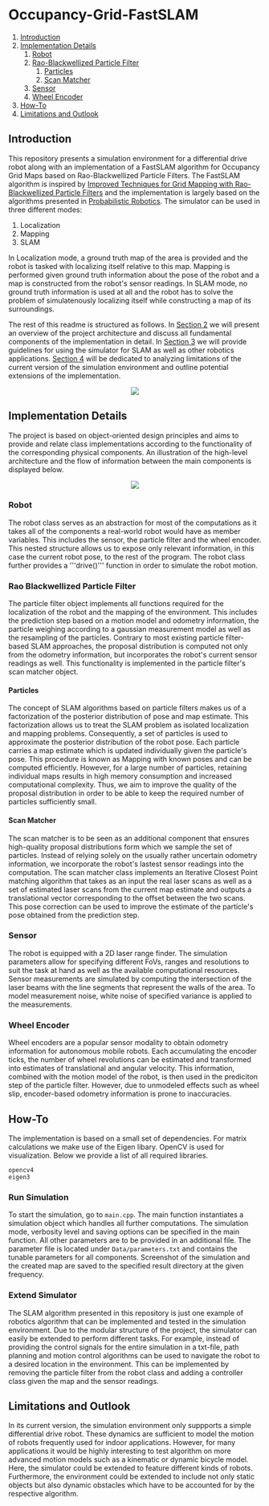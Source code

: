 # Occupancy-Grid-FastSLAM

1. [Introduction](#introduction)
2. [Implementation Details](#implementation-details)
   1. [Robot](#robot)
   2. [Rao-Blackwellized Particle Filter](#rao-blackwellized-particle-filter)
       1. [Particles](#particles)
       2. [Scan Matcher](#scan-matcher)
   3. [Sensor](#sensor)
   4. [Wheel Encoder](#wheel-encoder)
3. [How-To](#how-to)
4. [Limitations and Outlook](#limitations-and-outlook)

## Introduction

This repository presents a simulation environment for a differential drive robot along with an implementation of a FastSLAM algorithm for Occupancy Grid Maps based on Rao-Blackwellized Particle Filters. The FastSLAM algorithm is inspired by [Improved Techniques for Grid Mapping with Rao-Blackwellized Particle Filters](http://ais.informatik.uni-freiburg.de/publications/papers/grisetti07tro.pdf) and the implementation is largely based on the algorithms presented in [Probabilistic Robotics](http://www.probabilistic-robotics.org).
The simulator can be used in three different modes:

1. Localization 
2. Mapping
3. SLAM

In Localization mode, a ground truth map of the area is provided and the robot is tasked with localizing itself relative to this map. Mapping is performed given ground truth information about the pose of the robot and a map is constructed from the robot's sensor readings. In SLAM mode, no ground truth information is used at all and the robot has to solve the problem of simulatenously localizing itself while constructing a map of its surroundings.

The rest of this readme is structured as follows. In [Section 2](#implementation-details) we will present an overview of the project architecture and discuss all fundamental components of the implementation in detail. In [Section 3](#how-to) we will provide guidelines for using the simulator for SLAM as well as other robotics applications. [Section 4](#limitations-and-outlook) will be dedicated to analyzing limitations of the current version of the simulation environment and outline potential extensions of the implementation.

<p align="center">
<img src="Images/animation.gif">
</p>

## Implementation Details

The project is based on object-oriented design principles and aims to provide and relate class implementations according to the functionality of the corresponding physical components. An illustration of the high-level architecture and the flow of information between the main components is displayed below.

<p align="center">
<img src="Images/MPC_Framework.png">
</p>

### Robot 

The robot class serves as an abstraction for most of the computations as it takes all of the components a real-world robot would have as member variables. This includes the sensor, the particle filter and the wheel encoder. This nested structure allows us to expose only relevant information, in this case the current robot pose, to the rest of the program. The robot class further provides a '''drive()''' function in order to simulate the robot motion.

### Rao Blackwellized Particle Filter

The particle filter object implements all functions required for the localization of the robot and the mapping of the environment. This includes the prediction step based on a motion model and odometry information, the particle weighing according to a gaussian measurement model as well as the resampling of the particles. Contrary to most existing particle filter-based SLAM approaches, the proposal distribution is computed not only from the odometry information, but incorporates the robot's current sensor readings as well. This functionality is implemented in the particle filter's scan matcher object.

#### Particles

The concept of SLAM algorithms based on particle filters makes us of a factorization of the posterior distribution of pose and map estimate. This factorization allows us to treat the SLAM problem as isolated localization and mapping problems. Consequently, a set of particles is used to approximate the posterior distribution of the robot pose. Each particle carries a map estimate which is updated individually given the particle's pose. This procedure is known as Mapping with known poses and can be computed efficiently. However, for a large number of particles, retaining individual maps results in high memory consumption and increased computational complexity. Thus, we aim to improve the quality of the proposal distribution in order to be able to keep the required number of particles sufficiently small.

#### Scan Matcher

The scan matcher is to be seen as an additional component that ensures high-quality proposal distributions form which we sample the set of particles. Instead of relying solely on the usually rather uncertain odometry information, we incorporate the robot's lastest sensor readings into the computation. The scan matcher class implements an Iterative Closest Point matching algorithm that takes as an input the real laser scans as well as a set of estimated laser scans from the current map estimate and outputs a translational vector corresponding to the offset between the two scans. This pose correction can be used to improve the estimate of the particle's pose obtained from the prediction step.

### Sensor

The robot is equipped with a 2D laser range finder. The simulation parameters allow for specifying different FoVs, ranges and resolutions to suit the task at hand as well as the available computational resources. Sensor measurements are simulated by computing the intersection of the laser beams with the line segments that represent the walls of the area. To model measurement noise, white noise of specified variance is applied to the measurements. 

### Wheel Encoder

Wheel encoders are a popular sensor modality to obtain odometry information for autonomous mobile robots. Each accumulating the encoder ticks, the number of wheel revolutions can be estimated and transformed into estimates of translational and angular velocity. This information, combined with the motion model of the robot, is then used in the prediciton step of the particle filter. However, due to unmodeled effects such as wheel slip, encoder-based odometry information is prone to inaccuracies.

## How-To

The implementation is based on a small set of dependencies. For matrix calculations we make use of the Eigen libary. OpenCV is used for visualization. Below we provide a list of all required libraries.

```
opencv4
eigen3
```

### Run Simulation

To start the simulation, go to ```main.cpp```. The main function instantiates a simulation object which handles all further computations. The simulation mode, verbosity level and saving options can be specified in the main function. All other parameters are to be provided in an additional file. The parameter file is located under ```Data/parameters.txt``` and contains the tunable parameters for all components. Screenshot of the simulation and the created map are saved to the specified result directory at the given frequency.

### Extend Simulator

The SLAM algorithm presented in this repository is just one example of robotics algorithm that can be implemented and tested in the simulation environment. Due to the modular structure of the project, the simulator can easily be extended to perform different tasks. For example, instead of providing the control signals for the entire simulation in a txt-file, path planning and motion control algorithms can be used to navigate the robot to a desired location in the environment. This can be implemented by removing the particle filter from the robot class and adding a controller class given the map and the sensor readings.

## Limitations and Outlook

In its current version, the simulation environment only suppports a simple differential drive robot. These dynamics are sufficient to model the motion of robots frequently used for indoor applications. However, for many applications it would be highly interesting to test algorithm on more advanced motion models such as a kinematic or dynamic bicycle model. Here, the simulator could be extended to feature different kinds of robots.
Furthermore, the environment could be extended to include not only static objects but also dynamic obstacles which have to be accounted for by the respective algorithm.
